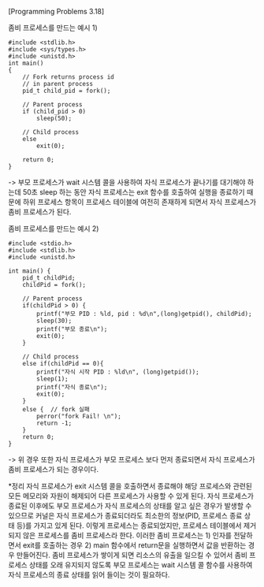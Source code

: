 [Programming Problems 3.18]

좀비 프로세스를 만드는 예시 1) 
```
#include <stdlib.h>
#include <sys/types.h>
#include <unistd.h>
int main()
{
    // Fork returns process id
    // in parent process
    pid_t child_pid = fork();
  
    // Parent process 
    if (child_pid > 0)
        sleep(50);
  
    // Child process
    else        
        exit(0);
  
    return 0;
}
```
-> 부모 프로세스가 wait 시스템 콜을 사용하여 자식 프로세스가 끝나기를 대기해야 하는데 50초 sleep 하는 동안 자식 프로세스는 exit 함수를 호출하여 실행을 종료하기 때문에 하위 프로세스 항목이 프로세스 테이블에 여전히 존재하게 되면서 자식 프로세스가 좀비 프로세스가 된다. 

좀비 프로세스를 만드는 예시 2)
```
#include <stdio.h>
#include <stdlib.h>
#include <unistd.h>
 
int main() { 
    pid_t childPid;   
    childPid = fork();
    
    // Parent process 
    if(childPid > 0) {  
        printf("부모 PID : %ld, pid : %d\n",(long)getpid(), childPid);
        sleep(30);
        printf("부모 종료\n");
        exit(0);
    }

    // Child process
    else if(childPid == 0){  
        printf("자식 시작 PID : %ld\n", (long)getpid());
        sleep(1);
        printf("자식 종료\n");
        exit(0);
    }
    else {  // fork 실패
        perror("fork Fail! \n");
        return -1;
    }
    return 0;
}
```
-> 위 경우 또한 자식 프로세스가 부모 프로세스 보다 먼저 종료되면서 자식 프로세스가 좀비 프로세스가 되는 경우이다.

*정리
 자식 프로세스가 exit 시스템 콜을 호출하면서 종료해야 해당 프로세스와 관련된 모든 메모리와 자원이 해제되어 다른 프로세스가 사용할 수 있게 된다. 자식 프로세스가 종료된 이후에도 부모 프로세스가 자식 프로세스의 상태를 알고 싶은 경우가 발생할 수 있으므로 커널은 자식 프로세스가 종료되더라도 최소한의 정보(PID, 프로세스 종료 상태 등)를 가지고 있게 된다. 이렇게 프로세스는 종료되었지만, 프로세스 테이블에서 제거되지 않은 프로세스를 좀비 프로세스라 한다. 이러한 좀비 프로세스는 1) 인자를 전달하면서 exit를 호출하는 경우 2) main 함수에서 return문을 실행하면서 값을 반환하는 경우 만들어진다.
 좀비 프로세스가 쌓이게 되면 리소스의 유출을 일으킬 수 있어서 좀비 프로세스 상태를 오래 유지되지 않도록 부모 프로세스는 wait 시스템 콜 함수를 사용하여 자식 프로세스의 종료 상태를 읽어 들이는 것이 필요하다.